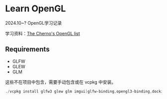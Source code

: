 # Learn OpenGL

2024.10~?  OpenGL学习记录

学习资料：[The Cherno's OpenGL list](https://www.youtube.com/playlist?list=PLlrATfBNZ98foTJPJ_Ev03o2oq3-GGOS2)



## Requirements

- GLFW
- GLEW
- GLM

这些不在项目中包含，需要手动包含或在 vcpkg 中安装。

```powershell
./vcpkg install glfw3 glew glm imgui[glfw-binding,opengl3-binding,docking-experimental]
```

